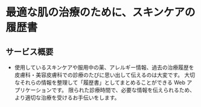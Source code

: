# 最適な肌の治療のために、スキンケアの履歴書

## サービス概要

- 使用しているスキンケアや服用中の薬、アレルギー情報、過去の治療履歴を皮膚科・美容皮膚科での診療のたびに思い出して伝えるのは大変です。
  大切なそれらの情報を整理して「履歴書」としてまとめることができる Web アプリケーションです。
  限られた診療時間で、必要な情報を伝えられるため、より適切な治療を受けるお手伝いをします。
